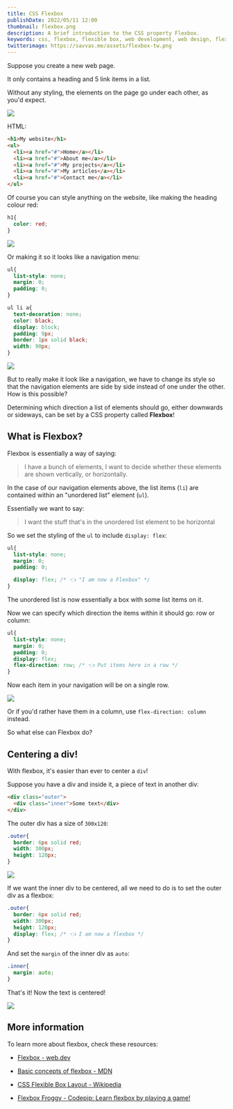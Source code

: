 ```yaml
---
title: CSS Flexbox
publishDate: 2022/05/11 12:00
thumbnail: flexbox.png
description: A brief introduction to the CSS property Flexbox.
keywords: css, flexbox, flexible box, web development, web design, flex
twitterimage: https://savvas.me/assets/flexbox-tw.png
---
```


Suppose you create a new web page.

It only contains a heading and 5 link items in a list.

Without any styling, the elements on the page go under each other, as you'd expect.

![](/assets/flex01.png)

HTML:

```html
<h1>My website</h1>
<ul>
  <li><a href="#">Home</a></li>
  <li><a href="#">About me</a></li>
  <li><a href="#">My projects</a></li>
  <li><a href="#">My articles</a></li>
  <li><a href="#">Contact me</a></li>
</ul>
```

Of course you can style anything on the website, like making the heading colour red:

```css
h1{
  color: red;
}
```
![](/assets/flex02.png)

Or making it so it looks like a navigation menu:

```css
ul{
  list-style: none;
  margin: 0;
  padding: 0;
}

ul li a{
  text-decoration: none;
  color: black;
  display: block;
  padding: 9px;
  border: 1px solid black;
  width: 90px;
}
```
![](/assets/flex03.png)

But to really make it look like a navigation, we have to change its style so that the navigation elements are side by side instead of one under the other. How is this possible?

Determining which direction a list of elements should go, either downwards or sideways, can be set by a CSS property called **Flexbox**!

## What is Flexbox?

Flexbox is essentially a way of saying:

> I have a bunch of elements, I want to decide whether these elements are shown vertically, or horizontally.

In the case of our navigation elements above, the list items (`li`) are contained within an "unordered list" element (`ul`).

Essentially we want to say:

> I want the stuff that's in the unordered list element to be horizontal

So we set the styling of the `ul` to include `display: flex`:

```css
ul{
  list-style: none;
  margin: 0;
  padding: 0;

  display: flex; /* 👈 "I am now a Flexbox" */
}
```

The unordered list is now essentially a box with some list items on it.

Now we can specify which direction the items within it should go: row or column:

```css
ul{
  list-style: none;
  margin: 0;
  padding: 0;
  display: flex;
  flex-direction: row; /* 👈 Put items here in a row */
}
```

Now each item in your navigation will be on a single row.

![](/assets/flex04.png)

Or if you'd rather have them in a column, use `flex-direction: column` instead.

So what else can Flexbox do?

## Centering a div!

With flexbox, it's easier than ever to center a `div`!

Suppose you have a div and inside it, a piece of text in another div:

```html
<div class="outer">
  <div class="inner">Some text</div>
</div>
```

The outer div has a size of `300x120`:

```css
.outer{
  border: 6px solid red;
  width: 300px;
  height: 120px;
}
```

![](/assets/flex05.png)

If we want the inner div to be centered, all we need to do is to set the outer div as a flexbox:

```css
.outer{
  border: 6px solid red;
  width: 300px;
  height: 120px;
  display: flex; /* 👈 I am now a flexbox */
}
```

And set the `margin` of the inner div as `auto`:

```css
.inner{
  margin: auto;
}
```

That's it! Now the text is centered!

![](/assets/flex06.png)

## More information

To learn more about flexbox, check these resources:

* [Flexbox - web.dev](https://web.dev/learn/css/flexbox/)

* [Basic concepts of flexbox - MDN](https://developer.mozilla.org/en-US/docs/Web/CSS/CSS_Flexible_Box_Layout/Basic_Concepts_of_Flexbox)

* [CSS Flexible Box Layout - Wikipedia](https://en.wikipedia.org/wiki/CSS_Flexible_Box_Layout)

* [Flexbox Froggy - Codepip: Learn flexbox by playing a game!](https://flexboxfroggy.com/)